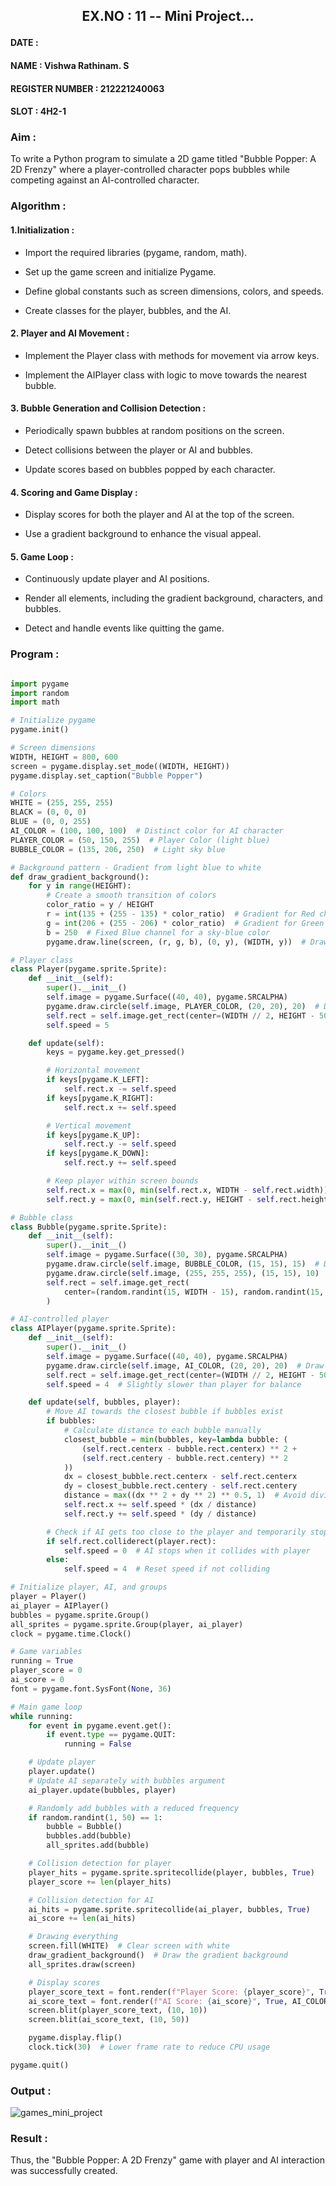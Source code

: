 ## <p align="center"> EX.NO : 11 -- Mini Project... </p>

#### DATE :      
#### NAME : Vishwa Rathinam. S
#### REGISTER NUMBER : 212221240063
#### SLOT : 4H2-1

### Aim : 

To write a Python program to simulate a 2D game titled "Bubble Popper: A 2D Frenzy" where a player-controlled character pops bubbles while competing against an AI-controlled character.

### Algorithm :

#### 1.Initialization :
*   Import the required libraries (pygame, random, math).
  
*   Set up the game screen and initialize Pygame.
  
*   Define global constants such as screen dimensions, colors, and speeds.
  
*   Create classes for the player, bubbles, and the AI.

#### 2. Player and AI Movement :

*   Implement the Player class with methods for movement via arrow keys.
  
*   Implement the AIPlayer class with logic to move towards the nearest bubble.

#### 3. Bubble Generation and Collision Detection :

*   Periodically spawn bubbles at random positions on the screen.
  
*   Detect collisions between the player or AI and bubbles.
  
*   Update scores based on bubbles popped by each character.

#### 4. Scoring and Game Display :

*   Display scores for both the player and AI at the top of the screen.
  
*   Use a gradient background to enhance the visual appeal.

#### 5. Game Loop :

*   Continuously update player and AI positions.
  
*   Render all elements, including the gradient background, characters, and bubbles.
  
*   Detect and handle events like quitting the game.

### Program :

```python

import pygame
import random
import math

# Initialize pygame
pygame.init()

# Screen dimensions
WIDTH, HEIGHT = 800, 600
screen = pygame.display.set_mode((WIDTH, HEIGHT))
pygame.display.set_caption("Bubble Popper")

# Colors
WHITE = (255, 255, 255)
BLACK = (0, 0, 0)
BLUE = (0, 0, 255)
AI_COLOR = (100, 100, 100)  # Distinct color for AI character
PLAYER_COLOR = (50, 150, 255)  # Player Color (light blue)
BUBBLE_COLOR = (135, 206, 250)  # Light sky blue

# Background pattern - Gradient from light blue to white
def draw_gradient_background():
    for y in range(HEIGHT):
        # Create a smooth transition of colors
        color_ratio = y / HEIGHT
        r = int(135 + (255 - 135) * color_ratio)  # Gradient for Red channel
        g = int(206 + (255 - 206) * color_ratio)  # Gradient for Green channel
        b = 250  # Fixed Blue channel for a sky-blue color
        pygame.draw.line(screen, (r, g, b), (0, y), (WIDTH, y))  # Draw a line from left to right

# Player class
class Player(pygame.sprite.Sprite):
    def __init__(self):
        super().__init__()
        self.image = pygame.Surface((40, 40), pygame.SRCALPHA)
        pygame.draw.circle(self.image, PLAYER_COLOR, (20, 20), 20)  # Draw a circle for the player
        self.rect = self.image.get_rect(center=(WIDTH // 2, HEIGHT - 50))
        self.speed = 5

    def update(self):
        keys = pygame.key.get_pressed()

        # Horizontal movement
        if keys[pygame.K_LEFT]:
            self.rect.x -= self.speed
        if keys[pygame.K_RIGHT]:
            self.rect.x += self.speed

        # Vertical movement
        if keys[pygame.K_UP]:
            self.rect.y -= self.speed
        if keys[pygame.K_DOWN]:
            self.rect.y += self.speed

        # Keep player within screen bounds
        self.rect.x = max(0, min(self.rect.x, WIDTH - self.rect.width))
        self.rect.y = max(0, min(self.rect.y, HEIGHT - self.rect.height))  # Prevent going off-screen vertically

# Bubble class
class Bubble(pygame.sprite.Sprite):
    def __init__(self):
        super().__init__()
        self.image = pygame.Surface((30, 30), pygame.SRCALPHA)
        pygame.draw.circle(self.image, BUBBLE_COLOR, (15, 15), 15)  # Draw a bubble
        pygame.draw.circle(self.image, (255, 255, 255), (15, 15), 10)  # Add a glossy effect in the middle
        self.rect = self.image.get_rect(
            center=(random.randint(15, WIDTH - 15), random.randint(15, HEIGHT - 15))
        )

# AI-controlled player
class AIPlayer(pygame.sprite.Sprite):
    def __init__(self):
        super().__init__()
        self.image = pygame.Surface((40, 40), pygame.SRCALPHA)
        pygame.draw.circle(self.image, AI_COLOR, (20, 20), 20)  # Draw a circle for AI player
        self.rect = self.image.get_rect(center=(WIDTH // 2, HEIGHT - 50))
        self.speed = 4  # Slightly slower than player for balance

    def update(self, bubbles, player):
        # Move AI towards the closest bubble if bubbles exist
        if bubbles:
            # Calculate distance to each bubble manually
            closest_bubble = min(bubbles, key=lambda bubble: (
                (self.rect.centerx - bubble.rect.centerx) ** 2 + 
                (self.rect.centery - bubble.rect.centery) ** 2
            ))
            dx = closest_bubble.rect.centerx - self.rect.centerx
            dy = closest_bubble.rect.centery - self.rect.centery
            distance = max((dx ** 2 + dy ** 2) ** 0.5, 1)  # Avoid division by zero
            self.rect.x += self.speed * (dx / distance)
            self.rect.y += self.speed * (dy / distance)

        # Check if AI gets too close to the player and temporarily stop or change direction
        if self.rect.colliderect(player.rect):
            self.speed = 0  # AI stops when it collides with player
        else:
            self.speed = 4  # Reset speed if not colliding

# Initialize player, AI, and groups
player = Player()
ai_player = AIPlayer()
bubbles = pygame.sprite.Group()
all_sprites = pygame.sprite.Group(player, ai_player)
clock = pygame.time.Clock()

# Game variables
running = True
player_score = 0
ai_score = 0
font = pygame.font.SysFont(None, 36)

# Main game loop
while running:
    for event in pygame.event.get():
        if event.type == pygame.QUIT:
            running = False

    # Update player
    player.update()
    # Update AI separately with bubbles argument
    ai_player.update(bubbles, player)

    # Randomly add bubbles with a reduced frequency
    if random.randint(1, 50) == 1:
        bubble = Bubble()
        bubbles.add(bubble)
        all_sprites.add(bubble)

    # Collision detection for player
    player_hits = pygame.sprite.spritecollide(player, bubbles, True)
    player_score += len(player_hits)

    # Collision detection for AI
    ai_hits = pygame.sprite.spritecollide(ai_player, bubbles, True)
    ai_score += len(ai_hits)

    # Drawing everything
    screen.fill(WHITE)  # Clear screen with white
    draw_gradient_background()  # Draw the gradient background
    all_sprites.draw(screen)

    # Display scores
    player_score_text = font.render(f"Player Score: {player_score}", True, BLACK)
    ai_score_text = font.render(f"AI Score: {ai_score}", True, AI_COLOR)
    screen.blit(player_score_text, (10, 10))
    screen.blit(ai_score_text, (10, 50))

    pygame.display.flip()
    clock.tick(30)  # Lower frame rate to reduce CPU usage

pygame.quit()

```

### Output :

![games_mini_project](https://github.com/user-attachments/assets/9bf1cb65-f62d-4248-819c-a0cf11796542)

### Result :

Thus, the "Bubble Popper: A 2D Frenzy" game with player and AI interaction was successfully created.

                                                                                                              
